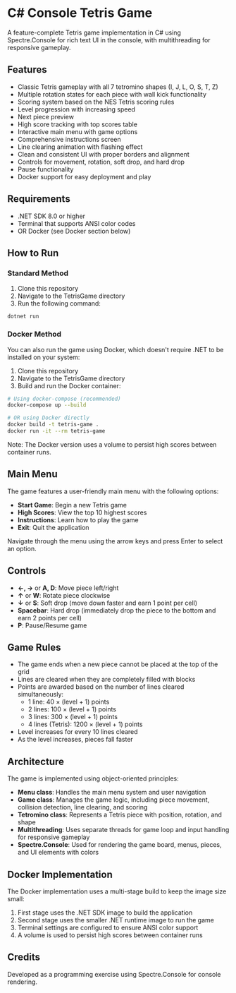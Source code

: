 # C# Console Tetris Game

A feature-complete Tetris game implementation in C# using Spectre.Console for rich text UI in the console, with multithreading for responsive gameplay.

## Features

- Classic Tetris gameplay with all 7 tetromino shapes (I, J, L, O, S, T, Z)
- Multiple rotation states for each piece with wall kick functionality
- Scoring system based on the NES Tetris scoring rules
- Level progression with increasing speed
- Next piece preview
- High score tracking with top scores table
- Interactive main menu with game options
- Comprehensive instructions screen
- Line clearing animation with flashing effect
- Clean and consistent UI with proper borders and alignment
- Controls for movement, rotation, soft drop, and hard drop
- Pause functionality
- Docker support for easy deployment and play

## Requirements

- .NET SDK 8.0 or higher
- Terminal that supports ANSI color codes
- OR Docker (see Docker section below)

## How to Run

### Standard Method
1. Clone this repository
2. Navigate to the TetrisGame directory
3. Run the following command:

```
dotnet run
```

### Docker Method
You can also run the game using Docker, which doesn't require .NET to be installed on your system:

1. Clone this repository
2. Navigate to the TetrisGame directory
3. Build and run the Docker container:

```bash
# Using docker-compose (recommended)
docker-compose up --build

# OR using Docker directly
docker build -t tetris-game .
docker run -it --rm tetris-game
```

Note: The Docker version uses a volume to persist high scores between container runs.

## Main Menu

The game features a user-friendly main menu with the following options:

- **Start Game**: Begin a new Tetris game
- **High Scores**: View the top 10 highest scores
- **Instructions**: Learn how to play the game
- **Exit**: Quit the application

Navigate through the menu using the arrow keys and press Enter to select an option.

## Controls

- **←, →** or **A, D**: Move piece left/right
- **↑** or **W**: Rotate piece clockwise
- **↓** or **S**: Soft drop (move down faster and earn 1 point per cell)
- **Spacebar**: Hard drop (immediately drop the piece to the bottom and earn 2 points per cell)
- **P**: Pause/Resume game

## Game Rules

- The game ends when a new piece cannot be placed at the top of the grid
- Lines are cleared when they are completely filled with blocks
- Points are awarded based on the number of lines cleared simultaneously:
  - 1 line: 40 × (level + 1) points
  - 2 lines: 100 × (level + 1) points
  - 3 lines: 300 × (level + 1) points
  - 4 lines (Tetris): 1200 × (level + 1) points
- Level increases for every 10 lines cleared
- As the level increases, pieces fall faster

## Architecture

The game is implemented using object-oriented principles:

- **Menu class**: Handles the main menu system and user navigation
- **Game class**: Manages the game logic, including piece movement, collision detection, line clearing, and scoring
- **Tetromino class**: Represents a Tetris piece with position, rotation, and shape
- **Multithreading**: Uses separate threads for game loop and input handling for responsive gameplay
- **Spectre.Console**: Used for rendering the game board, menus, pieces, and UI elements with colors

## Docker Implementation

The Docker implementation uses a multi-stage build to keep the image size small:
1. First stage uses the .NET SDK image to build the application
2. Second stage uses the smaller .NET runtime image to run the game
3. Terminal settings are configured to ensure ANSI color support
4. A volume is used to persist high scores between container runs

## Credits

Developed as a programming exercise using Spectre.Console for console rendering. 